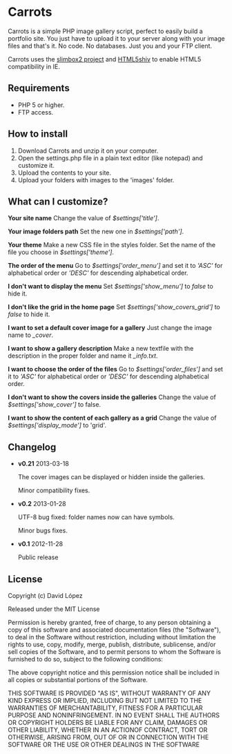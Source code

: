 Carrots
==================================================

Carrots is a simple PHP image gallery script, perfect to easily build a portfolio site.
You just have to upload it to your server along with your image files and that's it.
No code. No databases. Just you and your FTP client.

Carrots uses the [slimbox2 project](http://www.digitalia.be/software/slimbox2) and [HTML5shiv](http://code.google.com/p/html5shiv/) to enable HTML5 compatibility in IE.


Requirements
--------------------------------------

* PHP 5 or higher.
* FTP access.


How to install
--------------------------------------

1. Download Carrots and unzip it on your computer.
2. Open the settings.php file in a plain text editor (like notepad) and customize it.
3. Upload the contents to your site.
4. Upload your folders with images to the 'images' folder.


What can I customize?
--------------------------------------

**Your site name**
Change the value of *$settings['title']*.

**Your image folders path**
Set the new one in *$settings['path']*.

**Your theme**
Make a new CSS file in the styles folder. Set the name of the file you choose in *$settings['theme']*.

**The order of the menu**
Go to *$settings['order_menu']* and set it to *'ASC'* for alphabetical order or *'DESC'* for descending alphabetical order.

**I don't want to display the menu**
Set *$settings['show_menu']* to *false* to hide it.

**I don't like the grid in the home page**
Set *$settings['show_covers_grid']* to *false* to hide it.

**I want to set a default cover image for a gallery**
Just change the image name to *_cover*.

**I want to show a gallery description**
Make a new textfile with the description in the proper folder and name it *_info.txt*.

**I want to choose the order of the files**
Go to *$settings['order_files']* and set it to *'ASC'* for alphabetical order or *'DESC'* for descending alphabetical order.

**I don't want to show the covers inside the galleries**
Change the value of *$settings['show_cover']* to false.

**I want to show the content of each gallery as a grid**
Change the value of *$settings['display_mode']* to 'grid'.
					

Changelog
--------------------------------------

* **v0.21** 2013-03-18

	The cover images can be displayed or hidden inside the galleries.

	Minor compatibility fixes.

* **v0.2** 2013-01-28

	UTF-8 bug fixed: folder names now can have symbols.
	
 	Minor bugs fixes.

* **v0.1** 2012-11-28

	Public release


License
--------------------------------------

Copyright (c) David López

Released under the MIT License

Permission is hereby granted, free of charge, to any person obtaining a
copy of this software and associated documentation files (the "Software"),
to deal in the Software without restriction, including without limitation
the rights to use, copy, modify, merge, publish, distribute, sublicense,
and/or sell copies of the Software, and to permit persons to whom the 
Software is furnished to do so, subject to the following conditions:

The above copyright notice and this permission notice shall be included
in all copies or substantial portions of the Software.

THIS SOFTWARE IS PROVIDED "AS IS", WITHOUT WARRANTY OF ANY KIND EXPRESS
OR IMPLIED, INCLUDING BUT NOT LIMITED TO THE WARRANTIES OF MERCHANTABILITY,
FITNESS FOR A PARTICULAR PURPOSE AND NONINFRINGEMENT. IN NO EVENT SHALL
THE AUTHORS OR COPYRIGHT HOLDERS BE LIABLE FOR ANY CLAIM, DAMAGES OR OTHER
LIABILITY, WHETHER IN AN ACTIONOF CONTRACT, TORT OR OTHERWISE, ARISING FROM,
OUT OF OR IN CONNECTION WITH THE SOFTWARE OR THE USE OR OTHER DEALINGS IN 
THE SOFTWARE